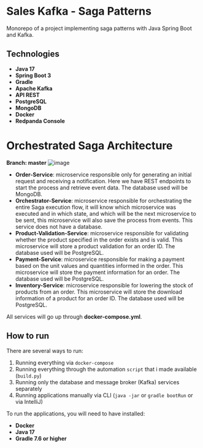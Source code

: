 # Sales Kafka - Saga Patterns
Monorepo of a project implementing saga patterns with Java Spring Boot and Kafka.

## Technologies
* **Java 17**
* **Spring Boot 3**
* **Gradle**
* **Apache Kafka**
* **API REST**
* **PostgreSQL**
* **MongoDB**
* **Docker**
* **Redpanda Console**

# Orchestrated Saga Architecture
**Branch: master**
![image](https://github.com/user-attachments/assets/f3cb1a19-8ea4-4d3c-8356-a2f157f6e0aa)

* **Order-Service**: microservice responsible only for generating an initial request and receiving a notification. Here we have REST endpoints to start the process and retrieve event data. The database used will be MongoDB.
* **Orchestrator-Service**: microservice responsible for orchestrating the entire Saga execution flow, it will know which microservice was executed and in which state, and which will be the next microservice to be sent, this microservice will also save the process from events. This service does not have a database.
* **Product-Validation-Service**: microservice responsible for validating whether the product specified in the order exists and is valid. This microservice will store a product validation for an order ID. The database used will be PostgreSQL.
* **Payment-Service**: microservice responsible for making a payment based on the unit values ​​and quantities informed in the order. This microservice will store the payment information for an order. The database used will be PostgreSQL.
* **Inventory-Service**: microservice responsible for lowering the stock of products from an order. This microservice will store the download information of a product for an order ID. The database used will be PostgreSQL.

All services will go up through **docker-compose.yml**.

## How to run
There are several ways to run:
1. Running everything via `docker-compose`
2. Running everything through the automation `script` that i made available (`build.py`)
3. Running only the database and message broker (Kafka) services separately
4. Running applications manually via CLI (`java -jar` or `gradle bootRun` or via IntelliJ)

To run the applications, you will need to have installed:

* **Docker**
* **Java 17**
* **Gradle 7.6 or higher**

